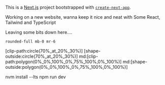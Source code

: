 This is a [Next.js](https://nextjs.org/) project bootstrapped with [`create-next-app`](https://github.com/vercel/next.js/tree/canary/packages/create-next-app).

Working on a new website, wanna keep it nice and neat with Some React, Tailwind and TypeScript



Leaving some bits down here....

    rounded-full mb-0 mr-6
[clip-path:circle(70%_at_20%_30%)]
    [shape-outside:circle(70%_at_20%_30%)]
    md:[clip-path:polygon(0%_0%,100%_0%,75%_100%,0%_100%)]
    md:[shape-outside:polygon(0%_0%,100%_0%,75%_100%,0%_100%)]

nvm install --lts
npm run dev
